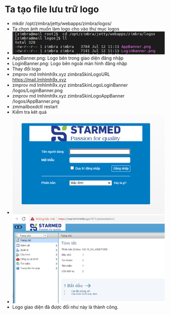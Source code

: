 #  Ta tạo file lưu trữ logo
- mkdir /opt/zimbra/jetty/webapps/zimbra/logos/ 
- Ta chọn ảnh muốn làm logo cho vào thư mục logos
- <img src="img/1.PNG">
- AppBanner.png: Logo bên trong giao diện đăng nhập
- LoginBanner.png: Logo bên ngoài màn hình đăng nhập
- Thay đổi logo
- zmprov md lmhlmh9x.xyz zimbraSkinLogoURL https://mail.lmhlmh9x.xyz
- zmprov md lmhlmh9x.xyz zimbraSkinLogoLoginBanner /logos/LoginBanner.png
- zmprov md lmhlmh9x.xyz zimbraSkinLogoAppBanner /logos/AppBanner.png
- zmmailboxdctl restart
- Kiểm tra kêt quả 
- <img src="img/2.PNG">
- <img src="img/3.PNG">
- Logo giao diện đã được đổi như này là thành công.

